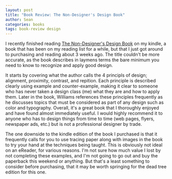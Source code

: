 ```yaml
---
layout: post
title: "Book Review: The Non-Designer's Design Book"
author: Sean
categories: books
tags: book-review design
---
```

I recently finished reading [The Non-Designer's Design Book][1] on my kindle, a book that has been on my reading list for a while, but that I just got around to purchasing and reading about 3 weeks ago.  The title couldn't be more accurate, as the book describes in laymens terms the bare minimum you need to know to recognize and apply good design.
<!--more-->

It starts by covering what the author calls the 4 principls of design; alignment, proximity, contrast, and repition.  Each principle is described clearly using example and counter-example, making it clear to someone who has never taken a design class (me) what they are and how to apply them.  Later in the book, Williams references these principles frequently as he discusses topics that must be considered as part of any design such as color and typography.  Overall, it's a great book that I thoroughly enjoyed and have found almost immediately useful.  I would highly recommend it to anyone who has to design things from time to time (web pages, flyers, newspaper ads, etc.) but is not a professional designer by trade.

The one downside to the kindle edition of the book I purchased is that it frequently calls for you to use tracing paper along with images in the book to try your hand at the techniques being taught.  This is obviously not ideal on an eReader, for various reasons.  I'm not sure how much value I lost by not completing these examples, and I'm not going to go out and buy the paperback this weekend or anything.  But that's a least something to consider before purchasing, that it may be worth springing for the dead tree edition for this one.

[1]: http://www.amazon.com/The-Non-Designers-Design-Book-Edition/dp/0321534042
